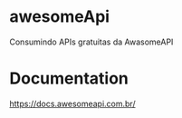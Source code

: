 # awesomeApi
Consumindo APIs gratuitas da AwasomeAPI

# Documentation
https://docs.awesomeapi.com.br/
